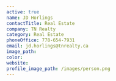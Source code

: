 ```yaml
---
active: true
name: JD Horlings
contactTitle: Real Estate
company: TN Realty
category: Real Estate
phoneOffice: 778-654-7931
email: jd.horlings@tnrealty.ca
image_path:
color:
website:
profile_image_path: /images/person.png
---
```



